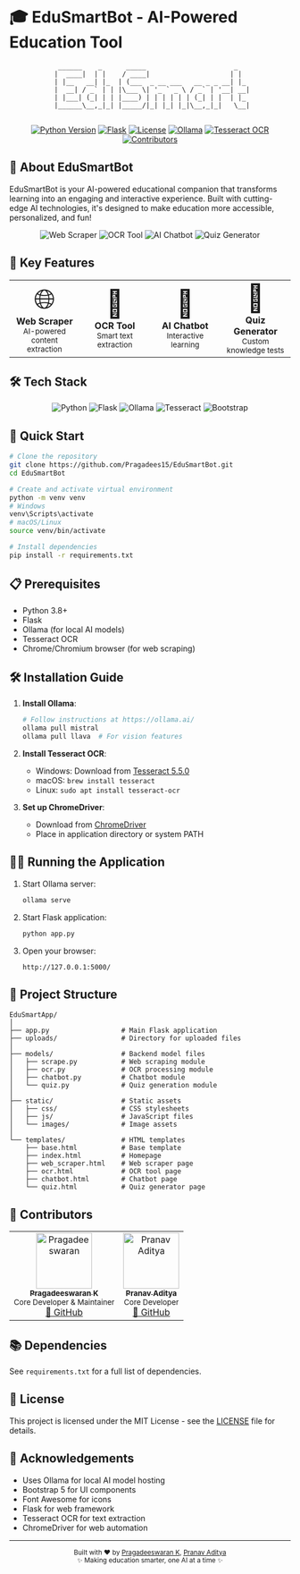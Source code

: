 # 🎓 EduSmartBot - AI-Powered Education Tool

<div align="center">

```ascii
  ______    _      _____                      _   
 |  ____|  | |    / ____|                    | |  
 | |__   __| |_  | (___  _ __ ___   __ _ _ __| |_ 
 |  __| / _` | | |\___ \| '_ ` _ \ / _` | '__| __|
 | |___| (_| | | |____) | | | | | | (_| | |  | |_ 
 |______\__,_|_| |_____/|_| |_| |_|\__,_|_|   \__|
                                                 
```

[![Python Version](https://img.shields.io/badge/python-3.8%2B-blue.svg)](https://www.python.org/downloads/)
[![Flask](https://img.shields.io/badge/flask-2.0.0-green.svg)](https://flask.palletsprojects.com/)
[![License](https://img.shields.io/badge/license-MIT-blue.svg)](LICENSE)
[![Ollama](https://img.shields.io/badge/ollama-0.1.0-orange.svg)](https://ollama.ai/)
[![Tesseract OCR](https://img.shields.io/badge/tesseract-ocr-yellow.svg)](https://github.com/tesseract-ocr/tesseract)
[![Contributors](https://img.shields.io/badge/contributors-2-brightgreen.svg)](https://github.com/Pragadees15/EduSmartBot/graphs/contributors)

</div>

## 🚀 About EduSmartBot

EduSmartBot is your AI-powered educational companion that transforms learning into an engaging and interactive experience. Built with cutting-edge AI technologies, it's designed to make education more accessible, personalized, and fun!

<div align="center">
  <img src="https://img.shields.io/badge/Web%20Scraper-FF6B6B?style=for-the-badge" alt="Web Scraper">
  <img src="https://img.shields.io/badge/OCR%20Tool-4ECDC4?style=for-the-badge" alt="OCR Tool">
  <img src="https://img.shields.io/badge/AI%20Chatbot-45B7D1?style=for-the-badge" alt="AI Chatbot">
  <img src="https://img.shields.io/badge/Quiz%20Generator-96CEB4?style=for-the-badge" alt="Quiz Generator">
</div>

## 🌟 Key Features

<div align="center">
  <table>
    <tr>
      <td width="25%" align="center">
        <span style="font-size:48px">🌐</span>
        <br>
        <b>Web Scraper</b>
        <br>
        <sub>AI-powered content extraction</sub>
      </td>
      <td width="25%" align="center">
        <span style="font-size:48px">📑</span>
        <br>
        <b>OCR Tool</b>
        <br>
        <sub>Smart text extraction</sub>
      </td>
      <td width="25%" align="center">
        <span style="font-size:48px">🤖</span>
        <br>
        <b>AI Chatbot</b>
        <br>
        <sub>Interactive learning</sub>
      </td>
      <td width="25%" align="center">
        <span style="font-size:48px">📝</span>
        <br>
        <b>Quiz Generator</b>
        <br>
        <sub>Custom knowledge tests</sub>
      </td>
    </tr>
  </table>
</div>

## 🛠️ Tech Stack

<div align="center">
  <img src="https://img.shields.io/badge/Python-FFD43B?style=for-the-badge&logo=python&logoColor=blue" alt="Python">
  <img src="https://img.shields.io/badge/Flask-000000?style=for-the-badge&logo=flask&logoColor=white" alt="Flask">
  <img src="https://img.shields.io/badge/Ollama-FF6B6B?style=for-the-badge&logo=ollama&logoColor=white" alt="Ollama">
  <img src="https://img.shields.io/badge/Tesseract-000000?style=for-the-badge&logo=tesseract&logoColor=white" alt="Tesseract">
  <img src="https://img.shields.io/badge/Bootstrap-563D7C?style=for-the-badge&logo=bootstrap&logoColor=white" alt="Bootstrap">
</div>

## 🚀 Quick Start

```bash
# Clone the repository
git clone https://github.com/Pragadees15/EduSmartBot.git
cd EduSmartBot

# Create and activate virtual environment
python -m venv venv
# Windows
venv\Scripts\activate
# macOS/Linux
source venv/bin/activate

# Install dependencies
pip install -r requirements.txt
```

## 📋 Prerequisites

- Python 3.8+
- Flask
- Ollama (for local AI models)
- Tesseract OCR
- Chrome/Chromium browser (for web scraping)

## 🛠️ Installation Guide

1. **Install Ollama**:
   ```bash
   # Follow instructions at https://ollama.ai/
   ollama pull mistral
   ollama pull llava  # For vision features
   ```

2. **Install Tesseract OCR**:
   - Windows: Download from [Tesseract 5.5.0](https://github.com/tesseract-ocr/tesseract/releases/tag/5.5.0)
   - macOS: `brew install tesseract`
   - Linux: `sudo apt install tesseract-ocr`

3. **Set up ChromeDriver**:
   - Download from [ChromeDriver](https://chromedriver.chromium.org/downloads)
   - Place in application directory or system PATH

## 🏃‍♂️ Running the Application

1. Start Ollama server:
   ```bash
   ollama serve
   ```

2. Start Flask application:
   ```bash
   python app.py
   ```

3. Open your browser:
   ```
   http://127.0.0.1:5000/
   ```

## 📁 Project Structure

```
EduSmartApp/
│
├── app.py                  # Main Flask application
├── uploads/                # Directory for uploaded files
│
├── models/                 # Backend model files
│   ├── scrape.py           # Web scraping module
│   ├── ocr.py              # OCR processing module
│   ├── chatbot.py          # Chatbot module
│   └── quiz.py             # Quiz generation module
│
├── static/                 # Static assets
│   ├── css/                # CSS stylesheets
│   ├── js/                 # JavaScript files
│   └── images/             # Image assets
│
└── templates/              # HTML templates
    ├── base.html           # Base template
    ├── index.html          # Homepage
    ├── web_scraper.html    # Web scraper page
    ├── ocr.html            # OCR tool page
    ├── chatbot.html        # Chatbot page
    └── quiz.html           # Quiz generator page
```

## 👥 Contributors

<div align="center">
  <table>
    <tr>
      <td align="center">
        <a href="https://github.com/Pragadees15">
          <img src="https://github.com/Pragadees15.png" width="100px;" alt="Pragadeeswaran"/>
          <br />
          <sub><b>Pragadeeswaran K</b></sub>
        </a>
        <br />
        <sub>Core Developer & Maintainer</sub>
        <br />
        <a href="https://github.com/Pragadees15" title="GitHub Profile">🔗 GitHub</a>
      </td>
      <td align="center">
        <a href="https://github.com/Pranav-Aditya016">
          <img src="https://github.com/Pranav-Aditya016.png" width="100px;" alt="Pranav Aditya"/>
          <br />
          <sub><b>Pranav Aditya</b></sub>
        </a>
        <br />
        <sub>Core Developer</sub>
        <br />
        <a href="https://github.com/Pranav-Aditya016" title="GitHub Profile">🔗 GitHub</a>
      </td>
    </tr>
  </table>
</div>

## 📚 Dependencies

See `requirements.txt` for a full list of dependencies.

## 📄 License

This project is licensed under the MIT License - see the [LICENSE](LICENSE) file for details.

## 🙏 Acknowledgements

- Uses Ollama for local AI model hosting
- Bootstrap 5 for UI components
- Font Awesome for icons
- Flask for web framework
- Tesseract OCR for text extraction
- ChromeDriver for web automation

---

<div align="center">
  <sub>Built with ❤️ by <a href="https://github.com/Pragadees15">Pragadeeswaran K</a>, <a href="https://github.com/Pranav-Aditya016">Pranav Aditya</a></sub>
  <br>
  <sub>✨ Making education smarter, one AI at a time ✨</sub>
</div> 
